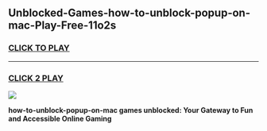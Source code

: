 
## Unblocked-Games-how-to-unblock-popup-on-mac-Play-Free-11o2s
<h3>
<a href="https://premium76.site?title=how-to-unblock-popup-on-mac&ref=21A">CLICK TO PLAY</a></h3>
<hr>

<h3>
<a href="https://premium76.site?title=how-to-unblock-popup-on-mac&ref=21A">CLICK 2 PLAY</a>
  
</h3>

<a href="https://premium76.site?title=how-to-unblock-popup-on-mac&ref=21A"><img src="https://clearcache.store/games.png"></a>


**how-to-unblock-popup-on-mac games unblocked: Your Gateway to Fun and Accessible Online Gaming**
